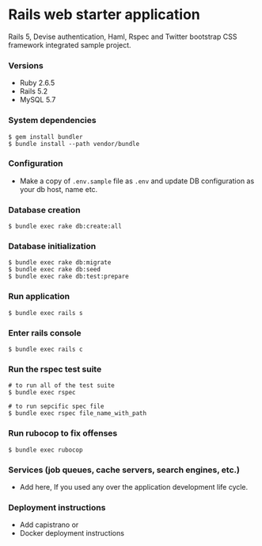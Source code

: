 # Rails web starter application
Rails 5, Devise authentication, Haml, Rspec and Twitter bootstrap CSS framework integrated sample project. 

### Versions
- Ruby 2.6.5
- Rails 5.2
- MySQL 5.7

### System dependencies
```
$ gem install bundler
$ bundle install --path vendor/bundle
```

### Configuration
- Make a copy of ```.env.sample``` file as ```.env``` and update DB configuration as your db host, name etc.

### Database creation
```
$ bundle exec rake db:create:all
```

### Database initialization
```
$ bundle exec rake db:migrate
$ bundle exec rake db:seed
$ bundle exec rake db:test:prepare
```

### Run application
```
$ bundle exec rails s
```

### Enter rails console
```
$ bundle exec rails c
```

### Run the rspec test suite
```
# to run all of the test suite
$ bundle exec rspec 

# to run sepcific spec file
$ bundle exec rspec file_name_with_path 
```

### Run rubocop to fix offenses
```
$ bundle exec rubocop
```

### Services (job queues, cache servers, search engines, etc.)
- Add here, If you used any over the application development life cycle.

### Deployment instructions
- Add capistrano or 
- Docker deployment instructions 

